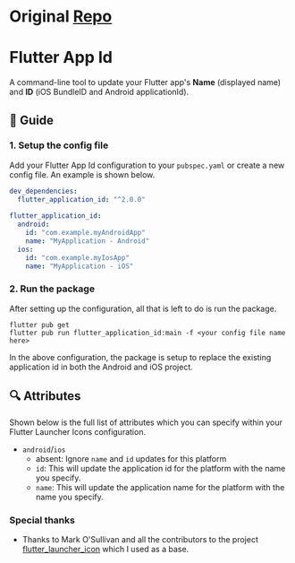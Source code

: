 # Original [Repo](https://gitlab.com/uprefer/flutter/flutter_application_id)



# Flutter App Id

A command-line tool to update your Flutter app's **Name** (displayed name) and **ID** (iOS BundleID and Android applicationId).

## :book: Guide

### 1. Setup the config file

Add your Flutter App Id configuration to your `pubspec.yaml` or create a new config file. 
An example is shown below.

```yaml
dev_dependencies: 
  flutter_application_id: "^2.0.0"
  
flutter_application_id:
  android: 
    id: "com.example.myAndroidApp"
    name: "MyApplication - Android"
  ios:
    id: "com.example.myIosApp"
    name: "MyApplication - iOS"
```

### 2. Run the package

After setting up the configuration, all that is left to do is run the package.

```
flutter pub get
flutter pub run flutter_application_id:main -f <your config file name here>
```

In the above configuration, the package is setup to replace the existing application id in both the Android and iOS project.


## :mag: Attributes

Shown below is the full list of attributes which you can specify within your Flutter Launcher Icons configuration.

- `android`/`ios`
  - absent: Ignore `name` and `id` updates for this platform
  - `id`: This will update the application id for the platform with the name you specify.
  - `name`: This will update the application name for the platform with the name you specify.

### Special thanks

- Thanks to Mark O'Sullivan and all the contributors to the project [flutter_launcher_icon](https://github.com/fluttercommunity/flutter_application_id) which I used as a base.
